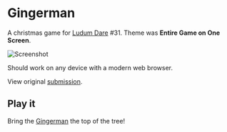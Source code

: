 Gingerman
=========

A christmas game for [Ludum Dare](http://ludumdare.com) #31.
Theme was __Entire Game on One Screen__.

![Screenshot](http://markusfisch.github.io/gingerman/screenshot.png)

Should work on any device with a modern web browser.

View original
[submission](http://ludumdare.com/compo/ludum-dare-31/?action=preview&uid=19466).

Play it
-------

Bring the [Gingerman](http://hhsw.de/sites/gingerman) the top of the tree!
